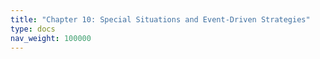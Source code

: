 ```yaml
---
title: "Chapter 10: Special Situations and Event-Driven Strategies"
type: docs
nav_weight: 100000
---
```

